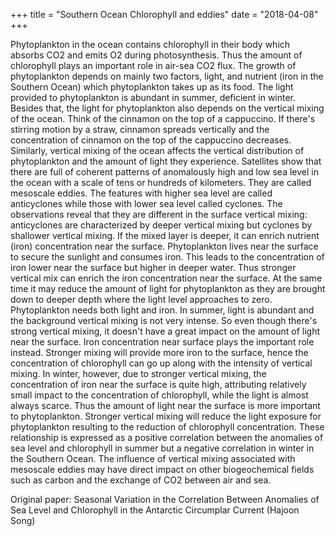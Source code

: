 +++
title = "Southern Ocean Chlorophyll and eddies"
date = "2018-04-08"
+++

Phytoplankton in the ocean contains chlorophyll in their body which absorbs CO2 and emits O2 during photosynthesis. Thus the amount of chlorophyll plays an important role in air-sea CO2 flux. The growth of phytoplankton depends on mainly two factors, light, and nutrient (iron in the Southern Ocean) which phytoplankton takes up as its food. The light provided to phytoplankton is abundant in summer, deficient in winter. Besides that, the light for phytoplankton also depends on the vertical mixing of the ocean. Think of the cinnamon on the top of a cappuccino. If there's stirring motion by a straw, cinnamon spreads vertically and the concentration of cinnamon on the top of the cappuccino decreases. Similarly, vertical mixing of the ocean affects the vertical distribution of phytoplankton and the amount of light they experience. 
Satellites show that there are full of coherent patterns of anomalously high and low sea level in the ocean with a scale of tens or hundreds of kilometers. They are called mesoscale eddies. The features with higher sea level are called anticyclones while those with lower sea level called cyclones. The observations reveal that they are different in the surface vertical mixing: anticyclones are characterized by deeper vertical mixing but cyclones by shallower vertical mixing.
If the mixed layer is deeper, it can enrich nutrient (iron) concentration near the surface. Phytoplankton lives near the surface to secure the sunlight and consumes iron. This leads to the concentration of iron lower near the surface but higher in deeper water. Thus stronger vertical mix can enrich the iron concentration near the surface. At the same time it may reduce the amount of light for phytoplankton as they are brought down to deeper depth where the light level approaches to zero.
Phytoplankton needs both light and iron. In summer, light is abundant and the background vertical mixing is not very intense. So even though there's strong vertical mixing, it doesn't have a great impact on the amount of light near the surface. Iron concentration near surface plays the important role instead. Stronger mixing will provide more iron to the surface, hence the concentration of chlorophyll can go up along with the intensity of vertical mixing. In winter, however, due to stronger vertical mixing, the concentration of iron near the surface is quite high, attributing relatively small impact to the concentration of chlorophyll, while the light is almost always scarce. Thus the amount of light near the surface is more important to phytoplankton. Stronger vertical mixing will reduce the light exposure for phytoplankton resulting to the reduction of chlorophyll concentration. 
These relationship is expressed as a positive correlation between the anomalies of sea level and chlorophyll in summer but a negative correlation in winter in the Southern Ocean. The influence of vertical mixing associated with mesoscale eddies may have direct impact on other biogeochemical fields such as carbon and the exchange of CO2 between air and sea.

Original paper:
Seasonal Variation in the Correlation Between Anomalies of Sea Level and Chlorophyll in the Antarctic Circumplar Current (Hajoon Song)

